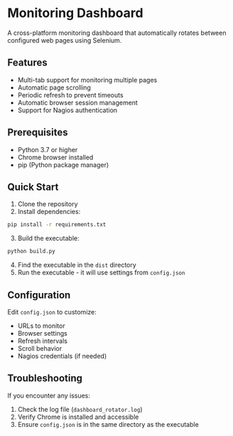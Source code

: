 # Monitoring Dashboard

A cross-platform monitoring dashboard that automatically rotates between configured web pages using Selenium.

## Features
- Multi-tab support for monitoring multiple pages
- Automatic page scrolling
- Periodic refresh to prevent timeouts
- Automatic browser session management
- Support for Nagios authentication

## Prerequisites
- Python 3.7 or higher
- Chrome browser installed
- pip (Python package manager)

## Quick Start

1. Clone the repository
2. Install dependencies:
```bash
pip install -r requirements.txt
```
3. Build the executable:
```bash
python build.py
```
4. Find the executable in the `dist` directory
5. Run the executable - it will use settings from `config.json`

## Configuration

Edit `config.json` to customize:
- URLs to monitor
- Browser settings
- Refresh intervals
- Scroll behavior
- Nagios credentials (if needed)

## Troubleshooting

If you encounter any issues:
1. Check the log file (`dashboard_rotator.log`)
2. Verify Chrome is installed and accessible
3. Ensure `config.json` is in the same directory as the executable
